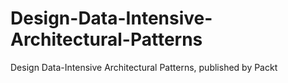 # Design-Data-Intensive-Architectural-Patterns
Design Data-Intensive Architectural Patterns, published by Packt
